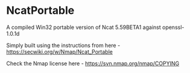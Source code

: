 # NcatPortable
A compiled Win32 portable version of Ncat 5.59BETA1 against openssl-1.0.1d

Simply built using the instructions from here - https://secwiki.org/w/Nmap/Ncat_Portable

Check the Nmap license here - https://svn.nmap.org/nmap/COPYING

